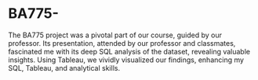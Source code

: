 # BA775-
The BA775 project was a pivotal part of our course, guided by our professor. Its presentation, attended by our professor and classmates, fascinated me with its deep SQL analysis of the dataset, revealing valuable insights. Using Tableau, we vividly visualized our findings, enhancing my SQL, Tableau, and analytical skills.
